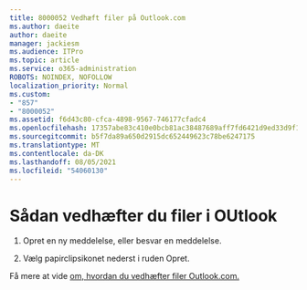 ```yaml
---
title: 8000052 Vedhæft filer på Outlook.com
ms.author: daeite
author: daeite
manager: jackiesm
ms.audience: ITPro
ms.topic: article
ms.service: o365-administration
ROBOTS: NOINDEX, NOFOLLOW
localization_priority: Normal
ms.custom:
- "857"
- "8000052"
ms.assetid: f6d43c80-cfca-4898-9567-746177cfadc4
ms.openlocfilehash: 17357abe83c410e0bcb81ac38487689aff7fd6421d9ed33d9f10576721b71d3f
ms.sourcegitcommit: b5f7da89a650d2915dc652449623c78be6247175
ms.translationtype: MT
ms.contentlocale: da-DK
ms.lasthandoff: 08/05/2021
ms.locfileid: "54060130"
---
```

# <a name="how-to-attach-files-in-outlook"></a>Sådan vedhæfter du filer i OUtlook 

1. Opret en ny meddelelse, eller besvar en meddelelse.

2. Vælg papirclipsikonet nederst i ruden Opret.

Få mere at vide [om, hvordan du vedhæfter filer Outlook.com.](https://go.microsoft.com/fwlink/p/?linkid=2001702&amp;clcid=0x409)
  